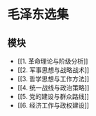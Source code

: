 # 毛泽东选集

## 模块
- [[1. 革命理论与阶级分析]]
- [[2. 军事思想与战略战术]]
- [[3. 哲学思想与工作方法]]
- [[4. 统一战线与政治策略]]
- [[5. 党的建设与群众路线]]
- [[6. 经济工作与政权建设]]
